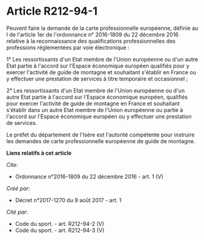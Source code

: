 # Article R212-94-1

Peuvent faire la demande de la carte professionnelle européenne, définie au I de l'article 1er de l'ordonnance n° 2016-1809
du 22 décembre 2016 relative à la reconnaissance des qualifications professionnelles des professions réglementées par voie
électronique :

1° Les ressortissants d'un Etat membre de l'Union européenne ou d'un autre Etat partie à l'accord sur l'Espace économique
européen qualifiés pour y exercer l'activité de guide de montagne et souhaitant s'établir en France ou y effectuer une
prestation de services à titre temporaire et occasionnel ;

2° Les ressortissants d'un Etat membre de l'Union européenne ou d'un autre Etat partie à l'accord sur l'Espace économique
européen, qualifiés pour exercer l'activité de guide de montagne en France et souhaitant s'établir dans un autre Etat membre
de l'Union européenne ou partie à l'accord sur l'Espace économique européen ou y effectuer une prestation de services.

Le préfet du département de l'Isère est l'autorité compétente pour instruire les demandes de carte professionnelle européenne
de guide de montagne.

**Liens relatifs à cet article**

_Cite_:

  - Ordonnance n°2016-1809 du 22 décembre 2016 - art. 1 (V)

_Créé par_:

  - Décret n°2017-1270 du 9 août 2017 - art. 1

_Cité par_:

  - Code du sport. - art. R212-94-2 (V)
  - Code du sport. - art. R212-94-3 (V)
